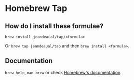 # Homebrew Tap

## How do I install these formulae?

`brew install jeandeaual/tap/<formula>`

Or `brew tap jeandeaual/tap` and then `brew install <formula>`.

## Documentation

`brew help`, `man brew` or check [Homebrew's documentation](https://docs.brew.sh).
